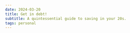 ```yaml
---
date: 2024-03-20
title: Get in debt!
subtitle: A quintessential guide to saving in your 20s.
tags: personal
---
```


<!-- [in draft] -->

